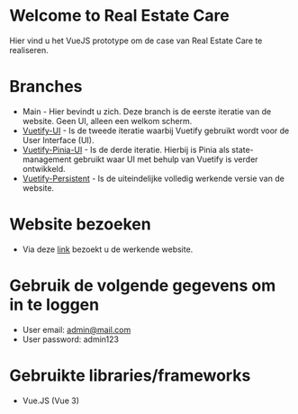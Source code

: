 # Welcome to Real Estate Care

Hier vind u het VueJS prototype om de case van Real Estate Care te realiseren.

# Branches

- Main - Hier bevindt u zich. Deze branch is de eerste iteratie van de website. Geen UI, alleen een welkom scherm.
- [Vuetify-UI](https://github.com/NeoSup2130/RealEstateCare/tree/Vuetify-UI) - Is de tweede iteratie waarbij Vuetify gebruikt wordt voor de User Interface (UI).
- [Vuetify-Pinia-UI](https://github.com/NeoSup2130/RealEstateCare/tree/Vuetify-Pinia-UI) - Is de derde iteratie. Hierbij is Pinia als state-management gebruikt waar UI met behulp van Vuetify is verder ontwikkeld.
- [Vuetify-Persistent](https://github.com/NeoSup2130/RealEstateCare/tree/Vuetify-Persistent) - Is de uiteindelijke volledig werkende versie van de website.

# Website bezoeken
- Via deze [link](https://github.com/NeoSup2130/RealEstateCare/tree/Vuetify-Persistent) bezoekt u de werkende website.

# Gebruik de volgende gegevens om in te loggen
- User email: admin@mail.com
- User password: admin123


# Gebruikte libraries/frameworks

 - Vue.JS (Vue 3)
